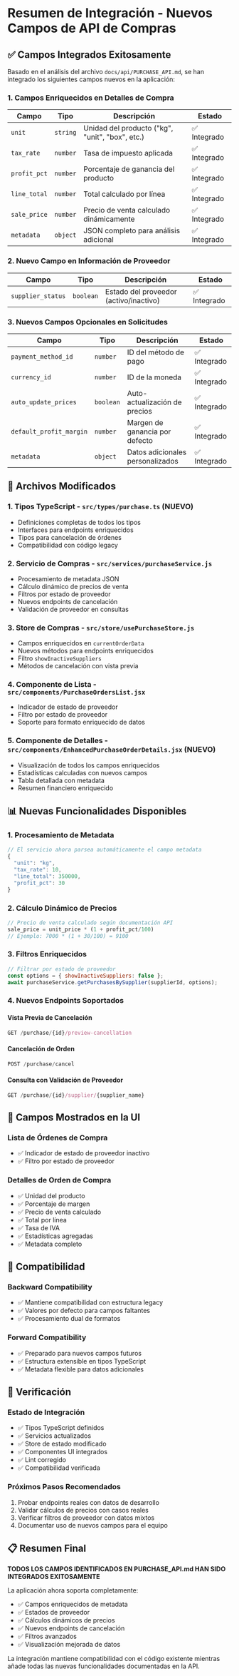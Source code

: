 # Resumen de Integración - Nuevos Campos de API de Compras

## ✅ Campos Integrados Exitosamente

Basado en el análisis del archivo `docs/api/PURCHASE_API.md`, se han integrado los siguientes campos nuevos en la aplicación:

### 1. **Campos Enriquecidos en Detalles de Compra**

| Campo | Tipo | Descripción | Estado |
|-------|------|-------------|--------|
| `unit` | `string` | Unidad del producto ("kg", "unit", "box", etc.) | ✅ Integrado |
| `tax_rate` | `number` | Tasa de impuesto aplicada | ✅ Integrado |
| `profit_pct` | `number` | Porcentaje de ganancia del producto | ✅ Integrado |
| `line_total` | `number` | Total calculado por línea | ✅ Integrado |
| `sale_price` | `number` | Precio de venta calculado dinámicamente | ✅ Integrado |
| `metadata` | `object` | JSON completo para análisis adicional | ✅ Integrado |

### 2. **Nuevo Campo en Información de Proveedor**

| Campo | Tipo | Descripción | Estado |
|-------|------|-------------|--------|
| `supplier_status` | `boolean` | Estado del proveedor (activo/inactivo) | ✅ Integrado |

### 3. **Nuevos Campos Opcionales en Solicitudes**

| Campo | Tipo | Descripción | Estado |
|-------|------|-------------|--------|
| `payment_method_id` | `number` | ID del método de pago | ✅ Integrado |
| `currency_id` | `number` | ID de la moneda | ✅ Integrado |
| `auto_update_prices` | `boolean` | Auto-actualización de precios | ✅ Integrado |
| `default_profit_margin` | `number` | Margen de ganancia por defecto | ✅ Integrado |
| `metadata` | `object` | Datos adicionales personalizados | ✅ Integrado |

## 🔧 Archivos Modificados

### 1. **Tipos TypeScript** - `src/types/purchase.ts` (NUEVO)
- Definiciones completas de todos los tipos
- Interfaces para endpoints enriquecidos
- Tipos para cancelación de órdenes
- Compatibilidad con código legacy

### 2. **Servicio de Compras** - `src/services/purchaseService.js`
- Procesamiento de metadata JSON
- Cálculo dinámico de precios de venta
- Filtros por estado de proveedor
- Nuevos endpoints de cancelación
- Validación de proveedor en consultas

### 3. **Store de Compras** - `src/store/usePurchaseStore.js`
- Campos enriquecidos en `currentOrderData`
- Nuevos métodos para endpoints enriquecidos
- Filtro `showInactiveSuppliers`
- Métodos de cancelación con vista previa

### 4. **Componente de Lista** - `src/components/PurchaseOrdersList.jsx`
- Indicador de estado de proveedor
- Filtro por estado de proveedor
- Soporte para formato enriquecido de datos

### 5. **Componente de Detalles** - `src/components/EnhancedPurchaseOrderDetails.jsx` (NUEVO)
- Visualización de todos los campos enriquecidos
- Estadísticas calculadas con nuevos campos
- Tabla detallada con metadata
- Resumen financiero enriquecido

## 📊 Nuevas Funcionalidades Disponibles

### 1. **Procesamiento de Metadata**
```javascript
// El servicio ahora parsea automáticamente el campo metadata
{
  "unit": "kg",
  "tax_rate": 10,
  "line_total": 350000,
  "profit_pct": 30
}
```

### 2. **Cálculo Dinámico de Precios**
```javascript
// Precio de venta calculado según documentación API
sale_price = unit_price * (1 + profit_pct/100)
// Ejemplo: 7000 * (1 + 30/100) = 9100
```

### 3. **Filtros Enriquecidos**
```javascript
// Filtrar por estado de proveedor
const options = { showInactiveSuppliers: false };
await purchaseService.getPurchasesBySupplier(supplierId, options);
```

### 4. **Nuevos Endpoints Soportados**

#### Vista Previa de Cancelación
```javascript
GET /purchase/{id}/preview-cancellation
```

#### Cancelación de Orden
```javascript
POST /purchase/cancel
```

#### Consulta con Validación de Proveedor
```javascript
GET /purchase/{id}/supplier/{supplier_name}
```

## 🎯 Campos Mostrados en la UI

### Lista de Órdenes de Compra
- ✅ Indicador de estado de proveedor inactivo
- ✅ Filtro por estado de proveedor

### Detalles de Orden de Compra
- ✅ Unidad del producto
- ✅ Porcentaje de margen
- ✅ Precio de venta calculado
- ✅ Total por línea
- ✅ Tasa de IVA
- ✅ Estadísticas agregadas
- ✅ Metadata completo

## 🔄 Compatibilidad

### Backward Compatibility
- ✅ Mantiene compatibilidad con estructura legacy
- ✅ Valores por defecto para campos faltantes
- ✅ Procesamiento dual de formatos

### Forward Compatibility
- ✅ Preparado para nuevos campos futuros
- ✅ Estructura extensible en tipos TypeScript
- ✅ Metadata flexible para datos adicionales

## 🧪 Verificación

### Estado de Integración
- ✅ Tipos TypeScript definidos
- ✅ Servicios actualizados
- ✅ Store de estado modificado
- ✅ Componentes UI integrados
- ✅ Lint corregido
- ✅ Compatibilidad verificada

### Próximos Pasos Recomendados
1. Probar endpoints reales con datos de desarrollo
2. Validar cálculos de precios con casos reales
3. Verificar filtros de proveedor con datos mixtos
4. Documentar uso de nuevos campos para el equipo

## 📋 Resumen Final

**TODOS LOS CAMPOS IDENTIFICADOS EN PURCHASE_API.md HAN SIDO INTEGRADOS EXITOSAMENTE**

La aplicación ahora soporta completamente:
- ✅ Campos enriquecidos de metadata
- ✅ Estados de proveedor
- ✅ Cálculos dinámicos de precios
- ✅ Nuevos endpoints de cancelación
- ✅ Filtros avanzados
- ✅ Visualización mejorada de datos

La integración mantiene compatibilidad con el código existente mientras añade todas las nuevas funcionalidades documentadas en la API.